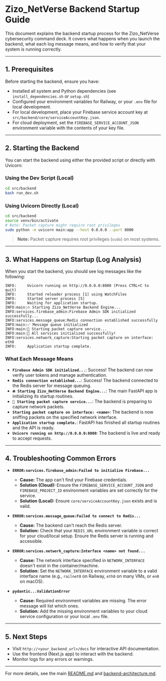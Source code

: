 # Zizo_NetVerse Backend Startup Guide

This document explains the backend startup process for the Zizo_NetVerse cybersecurity command deck. It covers what happens when you launch the backend, what each log message means, and how to verify that your system is running correctly.

---

## 1. Prerequisites

Before starting the backend, ensure you have:
- Installed all system and Python dependencies (see `install_dependencies.sh` or `setup.sh`)
- Configured your environment variables for Railway, or your `.env` file for local development.
- For local development, place your Firebase service account key at `src/backend/core/serviceAccountKey.json`.
- For cloud deployment, set the `FIREBASE_SERVICE_ACCOUNT_JSON` environment variable with the contents of your key file.

---

## 2. Starting the Backend

You can start the backend using either the provided script or directly with Uvicorn:

### Using the Dev Script (Local)
```bash
cd src/backend
bash run_dev.sh
```

### Using Uvicorn Directly (Local)
```bash
cd src/backend
source venv/bin/activate
# Note: Packet capture might require root privileges
sudo python -m uvicorn main:app --host 0.0.0.0 --port 8000
```
> **Note:** Packet capture requires root privileges (`sudo`) on most systems.

---

## 3. What Happens on Startup (Log Analysis)

When you start the backend, you should see log messages like the following:

```
INFO:     Uvicorn running on http://0.0.0.0:8000 (Press CTRL+C to quit)
INFO:     Started reloader process [1] using WatchFiles
INFO:     Started server process [5]
INFO:     Waiting for application startup.
INFO:main:🔥 Starting Zizo_NetVerse Backend Engine...
INFO:services.firebase_admin:Firebase Admin SDK initialized successfully...
INFO:services.message_queue:Redis connection established successfully
INFO:main:✅ Message queue initialized
INFO:main:🎯 Starting packet capture service...
INFO:main:🚀 All services initialized successfully!
INFO:services.network_capture:Starting packet capture on interface: eth0
INFO:     Application startup complete.
```

### What Each Message Means
- **`Firebase Admin SDK initialized...`**: Success! The backend can now verify user tokens and manage authentication.
- **`Redis connection established...`**: Success! The backend connected to the Redis server for message queuing.
- **`🔥 Starting Zizo_NetVerse Backend Engine...`**: The main FastAPI app is initializing its startup routines.
- **`🎯 Starting packet capture service...`**: The backend is preparing to capture network packets.
- **`Starting packet capture on interface: <name>`**: The backend is now sniffing packets on the specified network interface.
- **`Application startup complete.`**: FastAPI has finished all startup routines and the API is ready.
- **`Uvicorn running on http://0.0.0.0:8000`**: The backend is live and ready to accept requests.

---

## 4. Troubleshooting Common Errors

- **`ERROR:services.firebase_admin:Failed to initialize Firebase...`**
    - **Cause:** The app can't find your Firebase credentials.
    - **Solution (Cloud):** Ensure the `FIREBASE_SERVICE_ACCOUNT_JSON` and `FIREBASE_PROJECT_ID` environment variables are set correctly for the service.
    - **Solution (Local):** Ensure `core/serviceAccountKey.json` exists and is valid.

- **`ERROR:services.message_queue:Failed to connect to Redis...`**
    - **Cause:** The backend can't reach the Redis server.
    - **Solution:** Check that your `REDIS_URL` environment variable is correct for your cloud/local setup. Ensure the Redis server is running and accessible.

- **`ERROR:services.network_capture:Interface <name> not found...`**
    - **Cause:** The network interface specified in `NETWORK_INTERFACE` doesn't exist in the container/machine.
    - **Solution:** Set the `NETWORK_INTERFACE` environment variable to a valid interface name (e.g., `railnet0` on Railway, `eth0` on many VMs, or `en0` on macOS).

- **`pydantic...ValidationError`**
    - **Cause:** Required environment variables are missing. The error message will list which ones.
    - **Solution:** Add the missing environment variables to your cloud service configuration or your local `.env` file.

---

## 5. Next Steps

- Visit `http://<your_backend_url>/docs` for interactive API documentation.
- Use the frontend (Next.js app) to interact with the backend.
- Monitor logs for any errors or warnings.

---

For more details, see the main [README.md](../README.md) and [backend-architecture.md](./backend-architecture.md).

